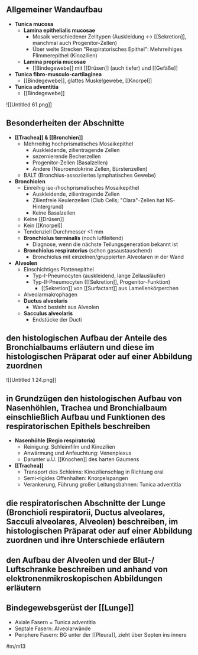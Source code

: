 ## Allgemeiner Wandaufbau

- **Tunica mucosa**
    - **Lamina epithelialis mucosae**
        - Mosaik verschiedener Zelltypen (Auskleidung ↔ [[Sekretion]], manchmal auch Progenitor-Zellen)
        - Über weite Strecken "Respiratorisches Epithel": Mehrreihiges Flimmerepithel (Kinozilien)
    - **Lamina propria mucosae**
        - [[Bindegewebe]] mit [[Drüsen]] (auch tiefer) und [[Gefäße]]
- **Tunica fibro-musculo-cartilaginea**
    - [[Bindegewebe]], glattes Muskelgewebe, [[Knorpel]]
- **Tunica adventitia**
    - [[Bindegewebe]]

![[Untitled 61.png]]

## Besonderheiten der Abschnitte

- **[[Trachea]] & [[Bronchien]]**
    - Mehrreihig hochprismatisches Mosaikepithel
        - Auskleidende, zilientragende Zellen
        - sezernierende Becherzellen
        - Progenitor-Zellen (Basalzellen)
        - Andere (Neuroendokrine Zellen, Bürstenzellen)
    - BALT (Bronchius-assoziiertes lymphatisches Gewebe)
- **Bronchiolen**
    - Einreihig iso-/hochprismatisches Mosaikepithel
        - Auskleidende, zilientragende Zellen
        - Zilienfreie Keulenzellen (Club Cells; "Clara"-Zellen hat NS-Hintergrund)
        - Keine Basalzellen
    - Keine [[Drüsen]]
    - Kein [[Knorpel]]
    - Tendenziell Durchmesser <1 mm
    - **Bronchiolus terminalis** (noch luftleitend)
        - Diagnose, wenn die nächste Teilungsgeneration bekannt ist
    - **Bronchiolus respiratorius** (schon gasaustauschend)
        - Bronchiolus mit einzelnen/gruppierten Alveolaren in der Wand
- **Alveolen**
    - Einschichtiges Plattenepithel
        - Typ-I-Pneumocyten (auskleidend, lange Zellausläufer)
        - Typ-II-Pneumocyten ([[Sekretion]], Progenitor-Funktion)
            - [[Sekretion]] von [[Surfactant]] aus Lamellenkörperchen
    - Alveolarmakrophagen
    - **Ductus alveolaris**
        - Wand besteht aus Alveolen
    - **Sacculus alveolaris**
        - Endstücke der Ducti

## den histologischen Aufbau der Anteile des Bronchialbaums erläutern und diese im histologischen Präparat oder auf einer Abbildung zuordnen

![[Untitled 1 24.png]]

## in Grundzügen den histologischen Aufbau von Nasenhöhlen, Trachea und Bronchialbaum einschließlich Aufbau und Funktionen des respiratorischen Epithels beschreiben

- **Nasenhöhle (Regio respiratoria)**
    - Reinigung: Schleimfilm und Kinozilien
    - Anwärmung und Anfeuchtung: Venenplexus
    - Darunter u.U. [[Knochen]] des harten Gaumens
- **[[Trachea]]**
    - Transport des Schleims: Kinozilienschlag in Richtung oral
    - Semi-rigides Offenhalten: Knorpelspangen
    - Verankerung, Führung großer Leitungsbahnen: Tunica adventitia

## die respiratorischen Abschnitte der Lunge (Bronchioli respiratorii, Ductus alveolares, Sacculi alveolares, Alveolen) beschreiben, im histologischen Präparat oder auf einer Abbildung zuordnen und ihre Unterschiede erläutern

## den Aufbau der Alveolen und der Blut-/ Luftschranke beschreiben und anhand von elektronenmikroskopischen Abbildungen erläutern

## Bindegewebsgerüst der [[Lunge]]

- Axiale Fasern = Tunica adventitia
- Septale Fasern: Alveolarwände
- Periphere Fasern: BG unter der [[Pleura]], zieht über Septen ins innere

#m/m13